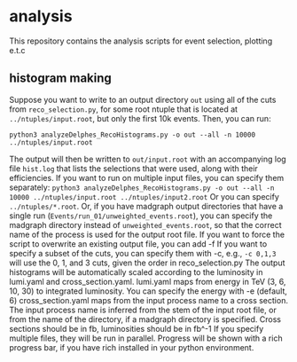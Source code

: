 # analysis
This repository contains the analysis scripts for event selection, plotting e.t.c


## histogram making
Suppose you want to write to an output directory `out` using all of the cuts from `reco_selection.py`, for some root ntuple that is located at `../ntuples/input.root`, but only the first 10k events. Then, you can run:

`python3 analyzeDelphes_RecoHistograms.py -o out --all -n 10000 ../ntuples/input.root`

The output will then be written to `out/input.root` with an accompanying log file `hist.log` that lists the selections that were used, along with their efficiencies.
If you want to run on multiple input files, you can specify them separately:
`python3 analyzeDelphes_RecoHistograms.py -o out --all -n 10000 ../ntuples/input.root ../ntuples/input2.root`
Or you can specify `../ntuples/*.root`.
Or, if you have madgraph output directories that have a single run (`Events/run_01/unweighted_events.root`), you can specify the madgraph directory instead of `unweighted_events.root`, so that the correct name of the process is used for the output root file.
If you want to force the script to overwrite an existing output file, you can add -f
If you want to specify a subset of the cuts, you can specify them with -c, e.g., `-c 0,1,3` will use the 0, 1, and 3 cuts, given the order in reco_selection.py
The output histograms will be automatically scaled according to the luminosity in lumi.yaml and cross_section.yaml.
lumi.yaml maps from energy in TeV (3, 6, 10, 30) to integrated luminosity. You can specify the energy with -e (default, 6)
cross_section.yaml maps from the input process name to a cross section. The input process name is inferred from the stem of the input root file, or from the name of the directory, if a madgraph directory is specified.
Cross sections should be in fb, luminosities should be in fb^-1
If you specify multiple files, they will be run in parallel. Progress will be shown with a rich progress bar, if you have rich installed in your python environment.